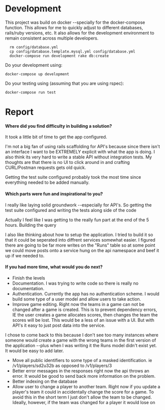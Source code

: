 # Development

This project was build on docker --specially for the docker-compose function. This allows for me to quickly adjust to different databases, rails/ruby versions, etc. It also allows for the development environment to remain consistent across multiple developers.

```
  rm config/database.yml
  cp config/database.template.mysql.yml config/database.yml
  docker-compose run development rake db:create
```

Do your development using:
```
docker-compose up development
```

Do your testing using (assuming that you are using rspec):
```
docker-compose run test
```

# Report

#### Where did you find difficulty in building a solution?
It took a little bit of time to get the app configured.

I'm not a big fan of using rails scaffolding for API's because since there isn't an interface I want to be EXTREMELY explicit with what the app is doing. I also think its very hard to write a stable API without integration tests. My thoughts are that there is no UI to click around in and crafting CURL/Postman requests gets old quick.

Getting the test suite configured probably took the most time since everything needed to be added manually.

#### Which parts were fun and inspirational to you?
I really like laying solid groundwork --especially for API's. So getting the test suite configured and writing the tests along side of the code

Actually I feel like I was getting to the really fun part at the end of the 5 hours. Building the query

I also like thinking about how to setup the application. I tried to build it so that it could be seperated into diffrent services somewhat easier. I figured there are going to be far more writes on the "Runs" table so at some point we could move posts onto a service hung on the api namespace and beef it up if we needed to.

#### If you had more time, what would you do next?
* Finish the levels
* Documentation. I was trying to write code so there is really no documentation.
* Authentication. Currently the app has no authentication scheme. I would build some type of a user model and allow users to take action.
* Improve game editing. Right now the teams in a game can not be changed after a game is created. This is to prevent dependency errors, IE the user creates a game allocates scores, then changes the team the scores will be lost. This would be a less of an issue with a UI. But with API's it easy to just post data into the service.

I chose to come back to this because I don't see too many instances where someone would create a game with the wrong teams in the first version of the application --plus when I was writing it the Runs model didn't exist yet. It would be easy to add later.
* Move all public identifiers to some type of a masked identification. ie /v1/players/sd2u32b as opposed to /v1/players/3
* Better error messages in the responses right now the api throws an error. It would be good to send back more information on the problem.
* Better indexing on the database
* Allow user to change a player to another team. Right now if you update a player's team it could in accidentally change the score for a game. To avoid this in the short term I just don't allow the team to be changed. Ideally, however, if the team was changed for a player it would lose on

